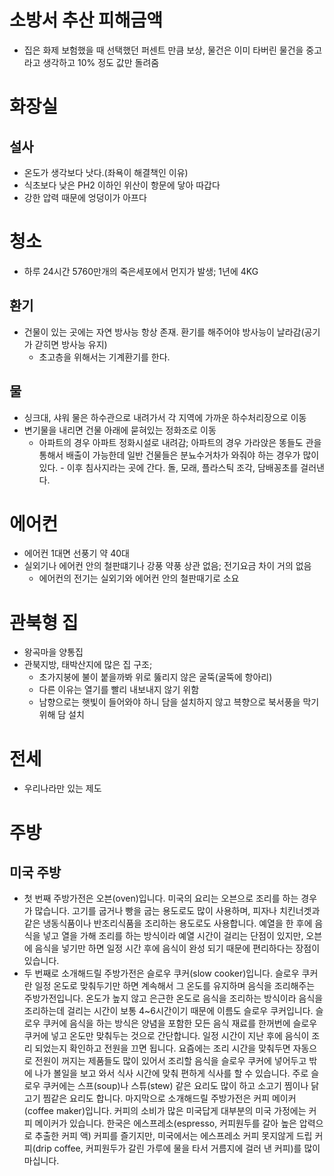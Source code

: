 # 소방서 추산 피해금액
* 집은 화제 보험했을 때 선택했던 퍼센트 만큼 보상, 물건은 이미 타버린 물건을 중고라고 생각하고 10% 정도 값만 돌려줌

# 화장실
## 설사
* 온도가 생각보다 낫다.(좌욕이 해결책인 이유)
* 식초보다 낮은 PH2 이하인 위산이 항문에 닿아 따갑다
* 강한 압력 때문에 엉덩이가 아프다

# 청소
* 하루 24시간  5760만개의 죽은세포에서 먼지가 발생; 1년에 4KG

## 환기
* 건물이 있는 곳에는 자연 방사능 항상 존재. 환기를 해주어야 방사능이 날라감(공기가 갇히면 방사능 유지)
	* 초고층을 위해서는 기계환기를 한다.

## 물
* 싱크대, 샤워 물은 하수관으로 내려가서 각 지역에 가까운 하수처리장으로 이동
* 변기물을 내리면 건물 아래에 묻혀있는 정화조로 이동
	* 아파트의 경우 아파트 정화시설로 내려감; 아파트의 경우 가라앉은 똥들도 관을 통해서 배출이 가능한데 일반 건물들은 분뇨수거차가 와줘야 하는 경우가 많이 있다. - 이후 침사지라는 곳에 간다. 돌, 모래, 플라스틱 조각, 담배꽁초를 걸러낸다.

# 에어컨
* 에어컨 1대면 선풍기 약 40대
* 실외기나 에어컨 안의 철판떄기나 강풍 약풍 상관 없음; 전기요금 차이 거의 없음
	* 에어컨의 전기는 실외기와 에어컨 안의 철판때기로 소요



# 관북형 집
* 왕곡마을 양통집
* 관북지방, 태박산지에 많은 집 구조; 
	* 초가지붕에 불이 붙을까봐 위로 뚫리지 않은 굴뚝(굴뚝에 항아리)
	* 다른 이유는 열기를 빨리 내보내지 않기 위함
	* 남향으로는 햇빛이 들어와야 하니 담을 설치하지 않고 븍향으로 북서풍을 막기위해 담 설치


# 전세
* 우리나라만 있는 제도

# 주방
## 미국 주방
* 첫 번째 주방가전은 오븐(oven)입니다. 미국의 요리는 오븐으로 조리를 하는 경우가 많습니다. 고기를 굽거나 빵을 굽는 용도로도 많이 사용하며, 피자나 치킨너겟과 같은 냉동식품이나 반조리식품을 조리하는 용도로도 사용합니다. 예열을 한 후에 음식을 넣고 열을 가해 조리를 하는 방식이라 예열 시간이 걸리는 단점이 있지만, 오븐에 음식을 넣기만 하면 일정 시간 후에 음식이 완성 되기 때문에 편리하다는 장점이 있습니다. 
* 두 번째로 소개해드릴 주방가전은 슬로우 쿠커(slow cooker)입니다. 슬로우 쿠커란 일정 온도로 맞춰두기만 하면 계속해서 그 온도를 유지하며 음식을 조리해주는 주방가전입니다. 
온도가 높지 않고 은근한 온도로 음식을 조리하는 방식이라 음식을 조리하는데 걸리는 시간이 보통 4~6시간이기 때문에 이름도 슬로우 쿠커입니다. 슬로우 쿠커에 음식을 하는 방식은 양념을 포함한 모든 음식 재료를 한꺼번에 슬로우쿠커에 넣고 온도만 맞춰두는 것으로 간단합니다. 
일정 시간이 지난 후에 음식이 조리 되었는지 확인하고 전원을 끄면 됩니다. 요즘에는 조리 시간을 맞춰두면 자동으로 전원이 꺼지는 제품들도 많이 있어서 조리할 음식을 슬로우 쿠커에 넣어두고 밖에 나가 볼일을 보고 와서 식사 시간에 맞춰 편하게 식사를 할 수 있습니다. 주로 슬로우 쿠커에는 스프(soup)나 스튜(stew) 같은 요리도 많이 하고 소고기 찜이나 닭고기 찜같은 요리도 합니다. 
마지막으로 소개해드릴 주방가전은 커피 메이커(coffee maker)입니다. 커피의 소비가 많은 미국답게 대부분의 미국 가정에는 커피 메이커가 있습니다. 한국은 에스프레소(espresso, 커피원두를 갈아 높은 압력으로 추출한 커피 액) 커피를 즐기지만, 미국에서는 에스프레소 커피 못지않게 드립 커피(drip coffee, 커피원두가 갈린 가루에 물을 타서 거름지에 걸러 낸 커피)를 많이 마십니다. 